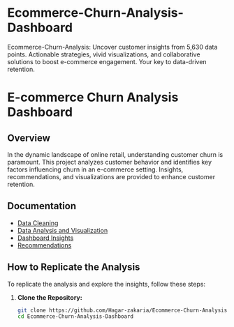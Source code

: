 # Ecommerce-Churn-Analysis-Dashboard
Ecommerce-Churn-Analysis: Uncover customer insights from 5,630 data points. Actionable strategies, vivid visualizations, and collaborative solutions to boost e-commerce engagement. Your key to data-driven retention. 
# E-commerce Churn Analysis Dashboard

## Overview
In the dynamic landscape of online retail, understanding customer churn is paramount. This project analyzes customer behavior and identifies key factors influencing churn in an e-commerce setting. Insights, recommendations, and visualizations are provided to enhance customer retention.

## Documentation

- [Data Cleaning](./Data%20Cleaning/Data-Cleaning.md)
- [Data Analysis and Visualization](./Data-Analysis-Visualization.md)
- [Dashboard Insights](./Dashboard-Insights.md)
- [Recommendations](./Recommendations.md)

## How to Replicate the Analysis

To replicate the analysis and explore the insights, follow these steps:

1. **Clone the Repository:**
   ```bash
   git clone https://github.com/Hagar-zakaria/Ecommerce-Churn-Analysis-Dashboard.git
   cd Ecommerce-Churn-Analysis-Dashboard
